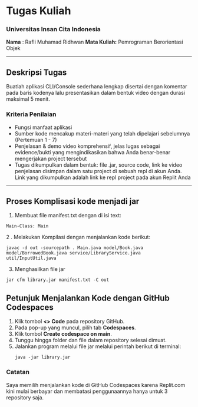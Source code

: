 # **Tugas Kuliah**  
### Universitas Insan Cita Indonesia

**Nama** : Rafli Muhamad Ridhwan
**Mata Kuliah:** Pemrograman Berorientasi Objek  

---

## Deskripsi Tugas
Buatlah aplikasi CLI/Console sederhana lengkap disertai dengan komentar pada baris kodenya lalu presentasikan dalam bentuk video dengan durasi maksimal 5 menit. 

### Kriteria Penilaian
* Fungsi manfaat aplikasi
* Sumber kode mencakup materi-materi yang telah dipelajari sebelumnya (Pertemuan 1 - 7)
* Penjelasan & demo video komprehensif, jelas lugas sebagai evidence/bukti yang mengindikasikan bahwa Anda benar-benar mengerjakan project tersebut
* Tugas dikumpulkan dalam bentuk: file .jar, source code, link ke video penjelasan disimpan dalam satu project di sebuah repl di akun Anda. Link yang dikumpulkan adalah link ke repl project pada akun Replit Anda

---
## Proses Komplisasi kode menjadi jar
1. Membuat file manifest.txt dengan di isi text:
```
Main-Class: Main
```
2 . Melakukan Kompilasi dengan menjalankan kode berikut:
```
javac -d out -sourcepath . Main.java model/Book.java model/BorrowedBook.java service/LibraryService.java util/InputUtil.java
```
3. Menghasilkan file jar
```
jar cfm library.jar manifest.txt -C out 
```

## Petunjuk Menjalankan Kode dengan GitHub Codespaces

1. Klik tombol **<> Code** pada repository GitHub.
2. Pada pop-up yang muncul, pilih tab **Codespaces**.
3. Klik tombol **Create codespace on main**.
4. Tunggu hingga folder dan file dalam repository selesai dimuat.
5.  Jalankan program melalui file jar melalui perintah berikut di terminal:
    ```
    java -jar library.jar
    ```

### Catatan

Saya memilih menjalankan kode di GitHub Codespaces karena Replit.com kini mulai berbayar dan membatasi penggunaannya hanya untuk 3 repository saja.

